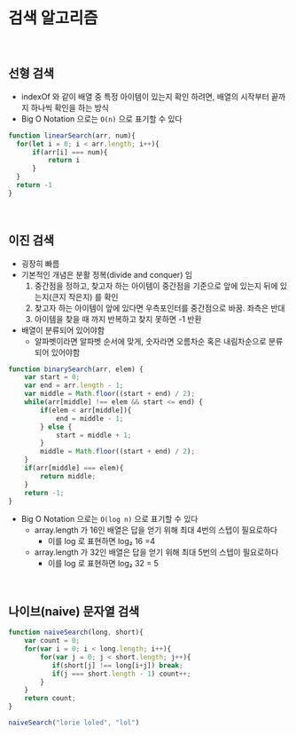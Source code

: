 # 검색 알고리즘

</br>

## 선형 검색

- indexOf 와 같이 배열 중 특정 아이템이 있는지 확인 하려면, 배열의 시작부터 끝까지 하나씩 확인을 하는 방식
- Big O Notation 으로는 `O(n)` 으로 표기할 수 있다

```jsx
function linearSearch(arr, num){
  for(let i = 0; i < arr.length; i++){
      if(arr[i] === num){
          return i
      }
  }
  return -1
}
```

</br>

## 이진 검색

- 굉장히 빠름
- 기본적인 개념은 분활 정복(divide and conquer) 임
    1. 중간점을 정하고, 찾고자 하는 아이템이 중간점을 기준으로 앞에 있는지 뒤에 있는지(큰지 작은지) 를 확인
    2. 찾고자 하는 아이템이 앞에 있다면 우측포인터를 중간점으로 바꿈. 좌측은 반대
    3. 아이템을 찾을 때 까지 반복하고 찾지 못하면 -1 반환
- 배열이 분류되어 있어야함
    - 알파벳이라면 알파벳 순서에 맞게, 숫자라면 오름차순 혹은 내림차순으로 분류되어 있어야함

```jsx
function binarySearch(arr, elem) {
    var start = 0;
    var end = arr.length - 1;
    var middle = Math.floor((start + end) / 2);
    while(arr[middle] !== elem && start <= end) {
        if(elem < arr[middle]){
            end = middle - 1;
        } else {
            start = middle + 1;
        }
        middle = Math.floor((start + end) / 2);
    }
    if(arr[middle] === elem){
        return middle;
    }
    return -1;
}
```

- Big O Notation 으로는 `O(log n)` 으로 표기할 수 있다
    - array.length 가 16인 배열은 답을 얻기 위해 최대 4번의 스텝이 필요로하다
        - 이를 log 로 표현하면 log₂ 16 =4
    - array.length 가 32인 배열은 답을 얻기 위해 최대 5번의 스텝이 필요로하다
        - 이를 log 로 표현하면 log₂ 32 = 5
    
</br>

## 나이브(naive) 문자열 검색

```jsx
function naiveSearch(long, short){
    var count = 0;
    for(var i = 0; i < long.length; i++){
        for(var j = 0; j < short.length; j++){
           if(short[j] !== long[i+j]) break;
           if(j === short.length - 1) count++;
        }
    }
    return count;
}

naiveSearch("lorie loled", "lol")
```
